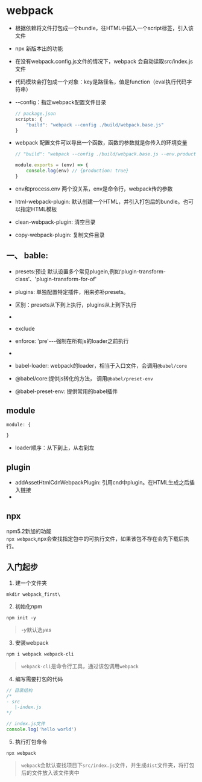 # webpack

- 根据依赖将文件打包成一个bundle，往HTML中插入一个script标签，引入该文件
- npx 新版本出的功能
- 在没有webpack.config.js文件的情况下，webpack 会自动读取src/index.js文件
- 代码模块会打包成一个对象：key是路径名，值是function（eval执行代码字符串）
- --config：指定webpack配置文件目录
    ```js
    // package.json
    scripts: {
        "build": "webpack --config ./build/webpack.base.js"
    }
    ```
- webpack 配置文件可以导出一个函数，函数的参数就是你传入的环境变量
    ```js
    // "build": "webpack --config ./build/webpack.base.js --env.production"

    module.exports = (env) => {
        console.log(env) // {production: true}
    }
    ```
- env和process.env
两个没关系，env是命令行，webpack传的参数

- html-webpack-plugin: 默认创建一个HTML，并引入打包后的bundle。也可以指定HTML模板
- clean-webpack-plugin: 清空目录
- copy-webpack-plugin: 复制文件目录
## 一、 bable:
- presets:预设
默认设置多个常见plugein,例如‘plugin-transform-class’、'plugin-transform-for-of'
- plugins: 单独配置特定插件，用来弥补presets。
- 区别：presets从下到上执行，plugins从上到下执行
- 


- exclude
- enforce: 'pre'---强制在所有js的loader之前执行
-


- babel-loader: webpack的loader，相当于入口文件，会调用`@babel/core`
- @babel/core:提供js转化的方法， 调用`@babel/preset-env`
- @babel-preset-env: 提供常用的babel插件

## module
```js
module: {

}

```
- loader顺序：从下到上，从右到左

## plugin
- addAssetHtmlCdnWebpackPlugin: 引用cnd中plugin。在HTML生成之后插入链接
- 

## npx
npm5.2新加的功能   
`npx webpack`,npx会查找指定包中的可执行文件，如果该包不存在会先下载后执行。

## 入门起步
1. 建一个文件夹
```
mkdir webpack_first\ 
```
2. 初始化npm
```
npm init -y
```
> *-y*默认选*yes*
3. 安装webpack
```
npm i webpack webpack-cli
```
> `webpack-cli`是命令行工具，通过该包调用`webpack`
4. 编写需要打包的代码
```js
// 目录结构
/*
- src
   |-index.js
*/

// index.js文件
console.log('hello world')
```
5. 执行打包命令
```
npx webpack
```
> `webpack`会默认查找项目下`src/index.js`文件，并生成`dist`文件夹，将打包后的文件放入该文件夹中
